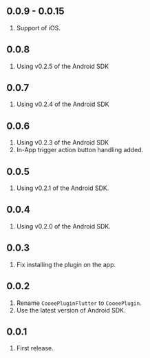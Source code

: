 ## 0.0.9 - 0.0.15

1. Support of iOS.

## 0.0.8

1. Using v0.2.5 of the Android SDK

## 0.0.7

1. Using v0.2.4 of the Android SDK

## 0.0.6

1. Using v0.2.3 of the Android SDK
2. In-App trigger action button handling added.

## 0.0.5

1. Using v0.2.1 of the Android SDK.

## 0.0.4

1. Using v0.2.0 of the Android SDK.

## 0.0.3

1. Fix installing the plugin on the app.

## 0.0.2

1. Rename `CooeePluginFlutter` to `CooeePlugin`.
2. Use the latest version of Android SDK.

## 0.0.1

1. First release.
